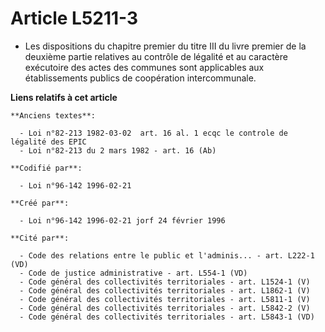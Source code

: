 # Article L5211-3

- Les dispositions du chapitre premier du titre III du livre premier de la deuxième partie relatives au contrôle de légalité
et au caractère exécutoire des actes des communes sont applicables aux établissements publics de coopération intercommunale.

**Liens relatifs à cet article**

	**Anciens textes**:

	  - Loi n°82-213 1982-03-02  art. 16 al. 1 ecqc le controle de légalité des EPIC
	  - Loi n°82-213 du 2 mars 1982 - art. 16 (Ab)

	**Codifié par**:

	  - Loi n°96-142 1996-02-21

	**Créé par**:

	  - Loi n°96-142 1996-02-21 jorf 24 février 1996

	**Cité par**:

	  - Code des relations entre le public et l'adminis... - art. L222-1 (VD)
	  - Code de justice administrative - art. L554-1 (VD)
	  - Code général des collectivités territoriales - art. L1524-1 (V)
	  - Code général des collectivités territoriales - art. L1862-1 (V)
	  - Code général des collectivités territoriales - art. L5811-1 (V)
	  - Code général des collectivités territoriales - art. L5842-2 (V)
	  - Code général des collectivités territoriales - art. L5843-1 (VD)

